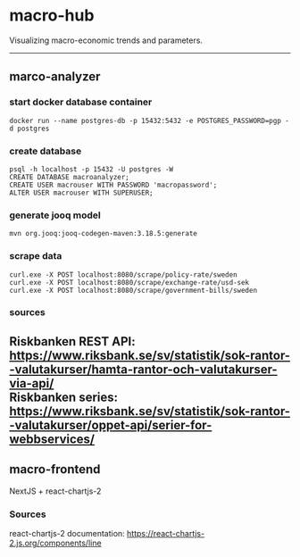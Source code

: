 # macro-hub

Visualizing macro-economic trends and parameters.

---

## marco-analyzer

### start docker database container

`docker run --name postgres-db -p 15432:5432 -e POSTGRES_PASSWORD=pgp -d postgres`

### create database

```
psql -h localhost -p 15432 -U postgres -W
CREATE DATABASE macroanalyzer;
CREATE USER macrouser WITH PASSWORD 'macropassword';
ALTER USER macrouser WITH SUPERUSER;
```

### generate jooq model

`mvn org.jooq:jooq-codegen-maven:3.18.5:generate`

### scrape data

```
curl.exe -X POST localhost:8080/scrape/policy-rate/sweden
curl.exe -X POST localhost:8080/scrape/exchange-rate/usd-sek
curl.exe -X POST localhost:8080/scrape/government-bills/sweden
```

### sources

Riskbanken REST
API: https://www.riksbank.se/sv/statistik/sok-rantor--valutakurser/hamta-rantor-och-valutakurser-via-api/  
Riskbanken series: https://www.riksbank.se/sv/statistik/sok-rantor--valutakurser/oppet-api/serier-for-webbservices/
---

## macro-frontend

NextJS + react-chartjs-2

### Sources

react-chartjs-2 documentation: https://react-chartjs-2.js.org/components/line